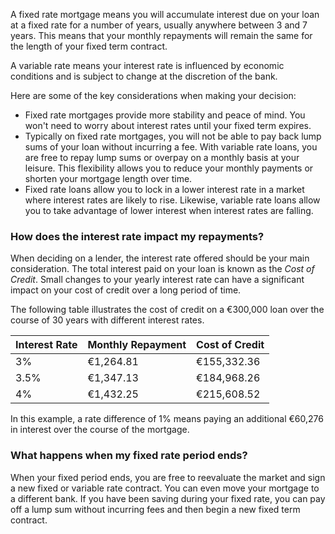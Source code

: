 
A fixed rate mortgage means you will accumulate interest due on your loan at a fixed rate for a number of years, usually anywhere between 3 and 7 years.
 This means that your monthly repayments will remain the same for the length of your fixed term contract.
 


A variable rate means your interest rate is influenced by economic conditions and is subject to change at the discretion of the bank.


Here are some of the key considerations when making your decision:


* Fixed rate mortgages provide more stability and peace of mind. You won't need to worry about interest rates until your fixed term expires.
* Typically on fixed rate mortgages, you will not be able to pay back lump sums of your loan without incurring a fee. 
 With variable rate loans, you are free to repay lump sums or overpay on a monthly basis at your leisure. 
 This flexibility allows you to reduce your monthly payments or shorten your mortgage length over time.
* Fixed rate loans allow you to lock in a lower interest rate in a market where interest rates are likely to rise. Likewise, variable rate loans allow 
 you to take advantage of lower interest when interest rates are falling.


### How does the interest rate impact my repayments?


When deciding on a lender, the interest rate offered should be your main consideration. The total interest paid on your loan is known as the *Cost of Credit*. 
 Small changes to your yearly interest rate can have a significant impact on your cost of credit over a long period of time.
 


The following table illustrates the cost of credit on a €300,000 loan over the course of 30 years with different interest rates.




| Interest Rate | Monthly Repayment | Cost of Credit |
| --- | --- | --- |
| 3% | €1,264.81 | €155,332.36 |
| 3.5% | €1,347.13 | €184,968.26 |
| 4% | €1,432.25 | €215,608.52 |


In this example, a rate difference of 1% means paying an additional €60,276 in interest over the course of the mortgage.


### What happens when my fixed rate period ends?


When your fixed period ends, you are free to reevaluate the market and sign a new fixed or variable rate contract. You can even move your mortgage to a different bank.
 If you have been saving during your fixed rate, you can pay off a lump sum without incurring fees and then begin a new fixed term contract.
 



